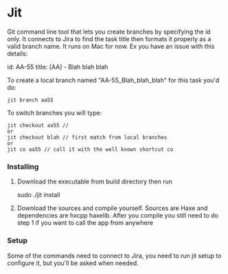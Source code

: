 # Jit
Git command line tool that lets you create branches by specifying the id only. It connects to Jira to find the task title then formats it properly as a valid branch name. It runs on Mac for now.
Ex you have an issue with this details:

id: AA-55
title: [AA] - Blah blah blah

To create a local branch named "AA-55_Blah_blah_blah" for this task you'd do:

	jit branch aa55	

To switch branches you will type: 

	jit checkout aa55 // 
	or
	jit checkout blah // first match from local branches
	or
	jit co aa55 // call it with the well known shortcut co

### Installing

 1. Download the executable from build directory then run

	sudo ./jit install

 2. Download the sources and compile yourself. Sources are Haxe and dependencies are hxcpp haxelib. After you compile you still need to do step 1 if you want to call the app from anywhere

### Setup
Some of the commands need to connect to Jira, you need to run jit setup to configure it, but you'll be asked when needed.
